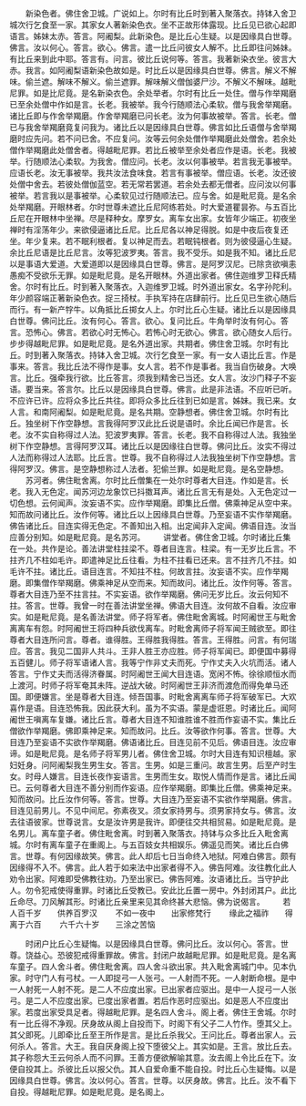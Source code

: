 <!-- { "loadSidebar": true } -->
　　新染色者。佛住舍卫城。广说如上。尔时有比丘时到著入聚落衣。持钵入舍卫城次行乞食至一家。其家女人著新染色衣。坐不正故形体露现。比丘见已欲心起即语言。姊妹太赤。答言。阿阇梨。此新染色。是比丘心生疑。以是因缘具白世尊。佛言。汝以何心。答言。欲心。佛言。遣一比丘问彼女人解不。比丘即往问姊妹。有比丘来到此中耶。答言有。问言。彼比丘说何等。答言。我著新染衣坐。彼言大赤。我言。如阿阇梨语新染色故如是。时比丘以是因缘具白世尊。佛言。解义不解味。偷兰遮。解味不解义。偷兰遮罪。解味解义僧伽婆尸沙。不解义不解味。越毗尼罪。如是比尼竟。是名新染衣色。余处举者。尔时有比丘一处住。僧与作举羯磨已至余处僧中作如是言。长老。我被举。我今行随顺法心柔软。僧与我舍举羯磨。诸比丘即与作舍举羯磨。作舍举羯磨已问长老。汝为何事故被举。答言。长老。僧已与我舍举羯磨竟复问我为。诸比丘以是因缘具白世尊。佛言如比丘语僧与舍举羯磨时应先问。若不问已舍。不应复问。汝等云何余处僧作举羯磨此处僧舍。若余处僧作举羯磨此处僧舍者。得越毗尼罪。若比丘被举至余处者应作是语。长老。我被举。行随顺法心柔软。为我舍。僧应问。长老。汝以何事被举。若言我无事被举。应语长老。汝无事被举。我共汝法食味食。若言有事被举。僧应语。长老。汝还彼处僧中舍去。若彼处僧伽蓝空。若无常若罢道。若余处去都无僧者。应问汝以何事被举。若言我以是事被举。心柔软见过行随顺法已。应与舍。如是毗尼竟。是名余处举羯磨。开眼林者。尔时世尊未遮比丘尼阿练若处。时大爱道瞿昙弥。与五百比丘尼在开眼林中坐禅。尽是释种女。摩罗女。离车女出家。女皆年少端正。初夜坐禅时有淫荡年少。来欲侵逼诸比丘尼。比丘尼各以神足得脱。如是中夜后夜复还坐。年少复来。若不眠利根者。复以神足而去。若眠钝根者。则为彼侵逼心生疑。余比丘尼语是比丘尼言。汝等犯波罗夷。答言。我不受乐。如是我不知。诸比丘尼以是事语大爱道。大爱道即以是因缘具白世尊。佛言。是阿罗汉尼。已除贪欲嗔恚愚痴不受欲乐无罪。如是毗尼竟。是名开眼林。外道出家者。佛住迦维罗卫释氏精舍。尔时有比丘。时到著入聚落衣。入迦维罗卫城。时外道出家女。名字孙陀利。年少颜容端正著新染色衣。捉三掎杖。手执军持在店肆前行。比丘见已生欲心随后而行。有一新产牸牛。以角抵比丘掷女人上。尔时比丘心生疑。诸比丘以是因缘具白世尊。佛问比丘。汝有何心。答言。欲心。复问比丘。牛角举时汝有何心。答言。恐怖心。佛言。若欲心时无怖心。若怖心时无欲心。佛言。欲心随女人后行。步步得越毗尼罪。如是毗尼竟。是名外道出家。共期者。佛住舍卫城。尔时有比丘。时到著入聚落衣。持钵入舍卫城。次行乞食至一家。有一女人语比丘言。作是事来。答言。我比丘法不得作是事。女人言。若不作是事者。我当自伤破身。大唤言。比丘。强牵我行欲。比丘答言。须我到精舍已当还。女人言。汝沙门释子不妄语。要当来。答言尔。比丘以是因缘具白世尊。佛言。此是非法语。不应听已听。不应许已许。应将众多比丘共往。即将众多比丘往到已如是言。姊妹。我已来。女人言。和南阿阇梨。如是毗尼竟。是名共期。空静想者。佛住舍卫城。尔时有比丘。独坐树下作空静想。言我得阿罗汉此比丘说是语时。余比丘闻已作是言。长老。汝不实自称得过人法。犯波罗夷罪。答言。长老。我不自称得过人法。我独坐树下作空静想。言得阿罗汉耳。诸比丘以是因缘往白世尊。佛问比丘。汝实不得过人法而称得过人法耶。比丘言。世尊。我不自称得过人法我独坐树下作空静想。言得阿罗汉。佛言。是空静想称过人法者。犯偷兰罪。如是毗尼竟。是名空静想。
　　苏河者。佛住毗舍离。尔时比丘僧集在一处尔时尊者大目连。作如是言。长老。我入无色定。闻苏河边龙象饮已抖擞耳声。诸比丘言无有是处。入无色定过一切色想。云何闻声。汝妄语不实。应作举羯磨。即集比丘僧。佛乘神足从空中来。知而故问诸比丘。汝作何等。诸比丘以上因缘具白世尊。乃至妄语不实作举羯磨。佛告诸比丘。目连实得无色定。不善知出入相。出定闻非入定闻。佛语目连。汝当应善分别知。如是毗尼竟。是名苏河。
　　讲堂者。佛住舍卫城。尔时诸比丘集在一处。共作是论。善法讲堂柱拄梁不。尊者目连言。柱梁。有一无岁比丘言。不拄齐几不柱如毛许。即遣神足比丘往看。为柱不拄看已还来。言不拄齐几不拄。如毛许不拄。诸比丘。语目连言。不知拄不柱。何故言拄。汝妄语不实。应作举羯磨。即集僧作举羯磨。佛乘神足从空而来。知而故问。诸比丘。汝作何等。答言。尊者大目连乃至不拄言拄。不实妄语。欲作举羯磨。佛问无岁比丘。汝云何知不拄。答言。世尊。我曾一时在善法讲堂坐禅。佛语大目连。汝何故不自看。汝应审实。如是毗尼竟。是名善法讲堂。师子将军者。佛住毗舍离城。时阿阇世王与毗舍离离车有怨。时阿阇世王将四种兵欲伐离车。时毗舍离师子将军闻王贼欲至。即往尊者大目连所问言。尊者。谁得胜。王得胜我得胜。答言。王得胜。问言。有何瑞应。答言。我见二国非人共斗。王非人胜王亦应胜。师子将军闻已。即便国中募得五百健儿。师子将军语诸人言。我等宁作非丈夫而死。宁作丈夫入火坑而活。诸人答言。宁作丈夫而活得济眷属。时阿阇世王闻大目连语。宽闲不怖。徐徐顺恒水而上渡河。时师子将军奄其未阵。逆战大破。时阿阇世王非济而渡危而得免单马还国。即便嫌言。坐是尊者大目连。倾吾国事。时毗舍离离车师子将军破军已。大欢喜作是语。目连恐怖我。因此获大利。虽为不实语。蒙是虚诳恩。时诸比丘。闻阿阇世王嗔离车复嫌。诸比丘言。尊者大目连不知谁胜谁不胜而作妄语不实。集比丘僧欲作举羯磨。佛即乘神足来。知而故问。比丘。汝等欲作何事。答言。世尊。大目连乃至妄语不实欲作举羯磨。佛语诸比丘。目连见前不见后。佛语目连。汝应审谛。如是毗尼竟。是名师子将军男儿者。佛住舍卫城。尔时大目连有知识檀越。家妇妊身。问阿阇梨我生男生女。答言。生男。如是三重问。故言生男。后至产时生女。时母人嫌言。目连长夜作妄语言。生男而生女。取悦人情而作是言。诸比丘闻已。云何尊者大目连不善分别而作妄语。应作举羯磨。即集比丘僧。佛乘神足来。知而故问。比丘汝作何等。答言。世尊。大目连乃至妄语不实欲作举羯磨。佛言。目连见前男儿。不见中间尼。弥素夜叉。须女家持男与。须男家持女与。佛言。汝去往语彼家。世尊说言。女是汝许男是我许。即便往交共相贸易。如是毗尼竟。是名男儿。离车童子者。佛住毗舍离。时到著入聚落衣。持钵与众多比丘入毗舍离城。尔时有离车童子在重阁上。与五百妓女共相娱乐。佛遥见而笑。诸比丘白佛言。世尊。有何因缘故笑。佛言。此人却后七日当命终入地狱。阿难白佛言。颇有因缘得不入不。佛言。此人若于如来法中出家者得不入。佛告阿难。汝往教化此人劝令出家。阿难即受佛教往劝。乃至出家已。佛告阿难。汝语诸比丘。当守护此人。勿令犯戒使得重罪。时诸比丘受教已。安此比丘置一房中。外封闭其户。此比丘命尽。刀风解其形。时诸比丘亲里来见其命终甚大悲恼。佛为说偈言。
　　若人百千岁　　供养百罗汉
　　不如一夜中　　出家修梵行
　　缘此之福祚　　得离于六百
　　六千六十岁　　三涂之苦恼

　　时闭户比丘心生疑悔。以是因缘具白世尊。佛问比丘。汝以何心。答言。世尊。饶益心。恐彼犯戒得重罪故。佛言。封闭户故越毗尼罪。如是毗尼竟。是名离车童子。四人舍斗者。佛住毗舍离。四人舍斗欲出家。共入毗舍离城门中。见本仇家。时守门人有弓杖。一人即捉弓一人张弓。一人射而不死。一人射断命根。是中一人射死一人射不死。是二人不应度出家。已出家者应驱出。是中一人捉弓一人张弓。是二人不应度出家。已度出家者置。若后作恶时应驱出。如是恶人不应度出家。若度出家受具足者。得越毗尼罪。是名四人舍斗。阁上者。佛住王舍城。尔时有一比丘得不净观。厌身故从阁上自投而下。时阁下有父子二人竹作。堕其父上。其父即死。儿即牵比丘至王所作是言。是比丘杀我父。王问比丘。尊者出家人。云何杀人。答言。大王。我自厌身阁上投下堕彼父上。其实如是。王言。放比丘去。其子称怨大王云何杀人而不问罪。王善方便欲解喻其意。汝去阁上令比丘在下。汝便自投其上。杀彼比丘以报父仇。其人自爱命重不能自投。时比丘心生疑悔。以是因缘具白世尊。佛言。汝以何心。答言。世尊。以厌身故。佛言。比丘。汝不看下自投。得越毗尼罪。如是毗尼竟。是名阁上。
